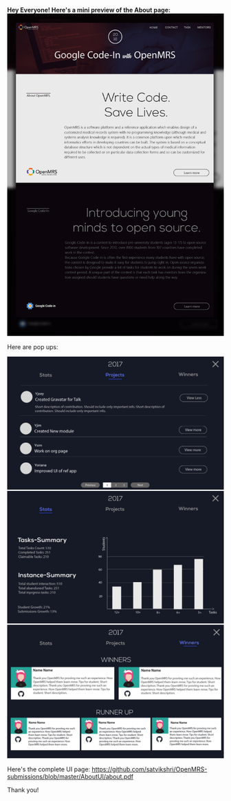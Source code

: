 <b>Hey Everyone! Here's a mini preview of the About page:</b>
<img src = "https://github.com/satvikshri/OpenMRS-submissions/blob/master/AboutUI/about.jpg">

Here are pop ups:

<img src = "https://github.com/satvikshri/OpenMRS-submissions/blob/master/AboutUI/projects.jpg">
<img src = "https://github.com/satvikshri/OpenMRS-submissions/blob/master/AboutUI/stats.jpg">
<img src = "https://github.com/satvikshri/OpenMRS-submissions/blob/master/AboutUI/winners.jpg">

Here's the complete UI page: https://github.com/satvikshri/OpenMRS-submissions/blob/master/AboutUI/about.pdf

Thank you!
